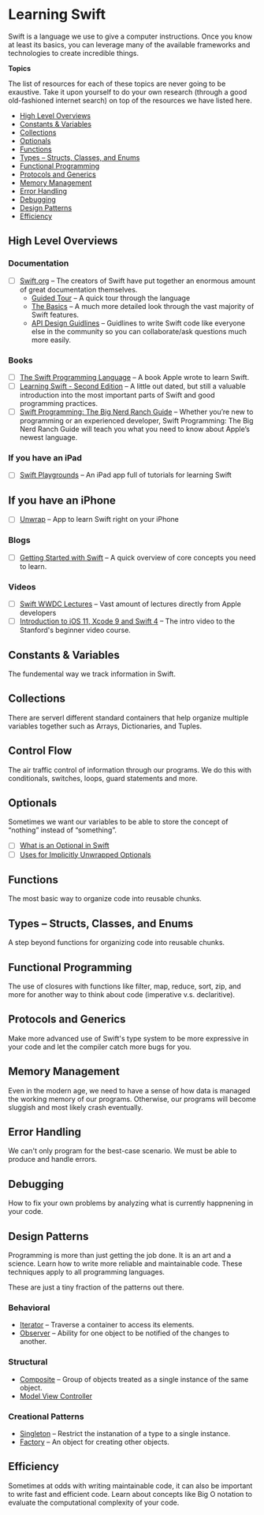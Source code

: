 Learning Swift
================

Swift is a language we use to give a computer instructions. Once you know at least its basics, you can leverage many of the available frameworks and technologies to create incredible things.

**Topics**

The list of resources for each of these topics are never going to be exaustive. Take it upon yourself to do your own research (through a good old-fashioned internet search) on top of the resources we have listed here.

- [High Level Overviews](#high-level-overviews)
- [Constants & Variables](#constants--variables)
- [Collections](#collections)
- [Optionals](#optionals)
- [Functions](#functions)
- [Types – Structs, Classes, and Enums](#types--structs-classes-and-enums)
- [Functional Programming](#functional-programming)
- [Protocols and Generics](#protocols-and-generics)
- [Memory Management](#memory-management)
- [Error Handling](#error-handling)
- [Debugging](#debugging)
- [Design Patterns](#design-patterns)
- [Efficiency](#efficiency)

High Level Overviews
---------------

### Documentation
- [ ] [Swift.org](https://swift.org/getting-started/) – The creators of Swift have put together an enormous amount of great documentation themselves.
    - [Guided Tour](https://docs.swift.org/swift-book/GuidedTour/GuidedTour.html) – A quick tour through the language
    - [The Basics](https://docs.swift.org/swift-book/LanguageGuide/TheBasics.html) – A much more detailed look through the vast majority of Swift features.
    - [API Design Guidlines](https://swift.org/documentation/api-design-guidelines/) – Guidlines to write Swift code like everyone else in the community so you can collaborate/ask questions much more easily.

### Books
- [ ] [The Swift Programming Language](https://itunes.apple.com/us/book-series/swift-programming-series/id888896989?mt=11) – A book Apple wrote to learn Swift.
- [ ] [Learning Swift - Second Edition](https://www.amazon.com/Learning-Swift-Second-Andrew-Wagner/dp/1785887513) – A little out dated, but still a valuable introduction into the most important parts of Swift and good programming practices.
- [ ] [Swift Programming: The Big Nerd Ranch Guide](https://www.bignerdranch.com/books/swift-programming-the-big-nerd-ranch-guide-second-edition/) – Whether you’re new to programming or an experienced developer, Swift Programming: The Big Nerd Ranch Guide will teach you what you need to know about Apple’s newest language.

### If you have an iPad
- [ ] [Swift Playgrounds](https://www.apple.com/swift/playgrounds/) – An iPad app full of tutorials for learning Swift

## If you have an iPhone
- [ ] [Unwrap](https://apps.apple.com/us/app/unwrap/id1440611372) – App to learn Swift right on  your iPhone

### Blogs
- [ ] [Getting Started with Swift](https://drewag.me/posts/2014/07/13/getting-started-with-swift) – A quick overview of core concepts you need to learn.

### Videos
- [ ] [Swift WWDC Lectures](https://developer.apple.com/videos/developer-tools/swift/) – Vast amount of lectures directly from Apple developers
- [ ] [Introduction to iOS 11, Xcode 9 and Swift 4](https://www.youtube.com/watch?v=71pyOB4TPRE) – The intro video to the Stanford's beginner video course.

Constants & Variables
-----------

The fundemental way we track information in Swift.

Collections
-----------

There are serverl different standard containers that help organize multiple variables together such as Arrays, Dictionaries, and Tuples.

Control Flow
-----------

The air traffic control of information through our programs. We do this with conditionals, switches, loops, guard statements and more.

Optionals
-----------

Sometimes we want our variables to be able to store the concept of “nothing” instead of “something”.

- [ ] [What is an Optional in Swift](https://drewag.me/posts/2014/07/05/what-is-an-optional-in-swift)
- [ ] [Uses for Implicitly Unwrapped Optionals](https://drewag.me/posts/2014/07/05/uses-for-implicitly-unwrapped-optionals-in-swift)

Functions
-----------

The most basic way to organize code into reusable chunks.

Types – Structs, Classes, and Enums
-----------

A step beyond functions for organizing code into reusable chunks.

Functional Programming
-----------

The use of closures with functions like filter, map, reduce, sort, zip, and more for another way to think about code (imperative v.s. declaritive).

Protocols and Generics
-----------

Make more advanced use of Swift's type system to be more expressive in your code and let the compiler catch more bugs for you.

Memory Management
-----------

Even in the modern age, we need to have a sense of how data is managed the working memory of our programs. Otherwise, our programs will become sluggish and most likely crash eventually.

Error Handling
-----------

We can't only program for the best-case scenario. We must be able to produce and handle errors.

Debugging
-----------

How to fix your own problems by analyzing what is currently happnening in your code.

Design Patterns
-----------

Programming is more than just getting the job done. It is an art and a science. Learn how to write more reliable and maintainable code. These techniques apply to all programming languages.

These are just a tiny fraction of the patterns out there.

### Behavioral
- [Iterator](https://en.wikipedia.org/wiki/Iterator_pattern) – Traverse a container to access its elements.
- [Observer](https://en.wikipedia.org/wiki/Observer_pattern) – Ability for one object to be notified of the changes to another.

### Structural
- [Composite](https://en.wikipedia.org/wiki/Composite_pattern) – Group of objects treated as a single instance of the same object.
- [Model View Controller](https://developer.apple.com/library/archive/documentation/General/Conceptual/CocoaEncyclopedia/Model-View-Controller/Model-View-Controller.html)

### Creational Patterns
- [Singleton](https://en.wikipedia.org/wiki/Singleton_pattern) – Restrict the instanation of a type to a single instance.
- [Factory](https://en.wikipedia.org/wiki/Factory_(object-oriented_programming)) – An object for creating other objects.

Efficiency
-----------

Sometimes at odds with writing maintainable code, it can also be important to write fast and efficient code. Learn about concepts like Big O notation to evaluate the computational complexity of your code.

